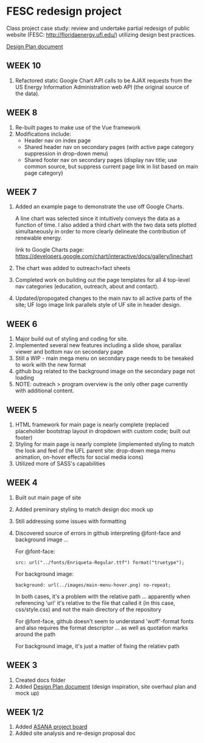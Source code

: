 # FESC redesign project
Class project case study: review and undertake partial redesign of public website (FESC: http://floridaenergy.ufl.edu/) utilizing design best practices.

[Design Plan document](https://github.com/NorthSouth/FESC_redesign/blob/master/docs/DesignPlan.pdf "Design Plan Document") 

## WEEK 10
  1. Refactored static Google Chart API calls to be AJAX requests from the US Energy Information Administration web API (the original source of the data).

## WEEK 8
  1. Re-built pages to make use of the Vue framework
  2. Modifications include:
     - Header nav on index page
     - Shared header nav on secondary pages (with active page category suppression in drop-down menu)
     - Shared footer nav on secondary pages (display nav title; use common source, but suppress current page link in list based on main page category)
  
## WEEK 7
  1. Added an example page to demonstrate the use off Google Charts.
  
     A line chart was selected since it intuitively conveys the data as a function of time. I also added a third chart with the two data sets plotted simultaneously in order to more clearly delineate the contribution of renewable energy.
     
     link to Google Charts page: https://developers.google.com/chart/interactive/docs/gallery/linechart
  2. The chart was added to outreach>fact sheets
  3. Completed work on building out the page templates for all 4 top-level nav categories (education, outreach, about and contact).
  4. Updated/propogated changes to the main nav to all active parts of the site; UF logo image link parallels style of UF site in header design.
  
## WEEK 6
  1. Major build out of styling and coding for site.
  2. Implemented several new features including a slide show, parallax viewer and bottom nav on secondary page
  3. Still a WIP - main mega menu on secondary page needs to be tweaked to work with the new format
  4. github bug related to the background image on the secondary page not loading
  5. NOTE: outreach > program overview is the only other page currently with additional content. 

## WEEK 5
  1. HTML framework for main page is nearly complete (replaced placeholder bootstrap layout in dropdown with custom code; built out footer)
  2. Styling for main page is nearly complete (implemented styling to match the look and feel of the UFL parent site: drop-down mega menu animation, on-hover effects for social media icons)
  3. Utilized more of SASS's capabilities

## WEEK 4
  1. Built out main page of site
  2. Added preminary styling to match design doc mock up
  3. Still addressing some issues with formatting
  4. Discovered source of errors in github interpreting @font-face and background image ...
  
     For @font-face:
     
       ````
       src: url("../fonts/Enriqueta-Regular.ttf") format("truetype");
       
       ````
     For background image:
     
       ````
       background: url(../images/main-menu-hover.png) no-repeat;
       ````
       
     In both cases, it's a problem with the relative path ... apparently when referencing 'url' it's relative to the file that called it (in this case, css/style.css) and not the main directory of the repository
     
     For @font-face, github doesn't seem to understand 'woff'-format fonts and also requires the format descriptor ... as well as quotation marks around the path
     
     For background image, it's just a matter of fixing the relatiev path
  
## WEEK 3
  1. Created docs folder
  2. Added [Design Plan document](https://github.com/NorthSouth/FESC_redesign/blob/master/docs/DesignPlan.pdf "Design Plan Document") (design inspiration, site overhaul plan and mock up)

## WEEK 1/2
  1. Added [ASANA project board](https://app.asana.com/0/622197886891195/list "ASANA project board")
  2. Added site analysis and re-design proposal doc
  

